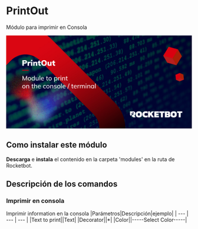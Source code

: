# PrintOut
  
Módulo para imprimir en Consola  
  
![banner](imgs/Banner_PrintOut.jpg)
## Como instalar este módulo
  
__Descarga__ e __instala__ el contenido en la carpeta 'modules' en la ruta de Rocketbot.  



## Descripción de los comandos

### Imprimir en consola
  
Imprimir information en la consola
|Parámetros|Descripción|ejemplo|
| --- | --- | --- |
|Text to print||Text|
|Decorator||*|
|Color||-----Select Color-----|
